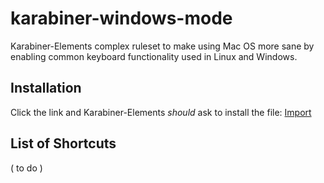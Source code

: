 # karabiner-windows-mode
Karabiner-Elements complex ruleset to make using Mac OS more sane by enabling common keyboard functionality used in Linux and Windows.

## Installation
Click the link and Karabiner-Elements *should* ask to install the file: [Import](karabiner://karabiner/assets/complex_modifications/import?url=https://raw.githubusercontent.com/rux616/karabiner-windows-mode/master/windows_shortcuts.json)

## List of Shortcuts
( to do )